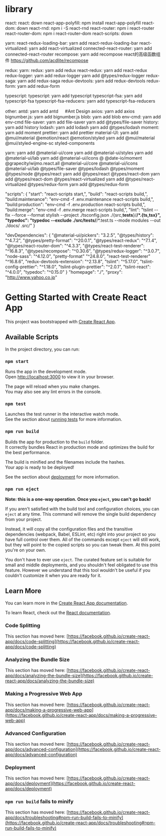 # library
react:
  react: down
  react-app-polyfill: npm install react-app-polyfill
  react-dom: down
  react-rnd: npm i -S react-rnd
  react-router: npm i react-router
  react-router-dom: npm i react-router-dom
  react-scripts: down

  yarn:
  react-redux-loading-bar: yarn add react-redux-loading-bar
  react-virtualized: yarn add react-virtualized
  connected-react-router: yarn add connected-react-router
  recompose: yarn add recompose
  react的高级函数组件
  https://github.com/acdlite/recompose

redux:
  yarn:
  redux: yarn add redux
  react-redux: yarn add react-redux
  redux-logger:
    yarn add redux-logger
    yarn add @types/redux-logger
  redux-saga: yarn add redux-saga
  redux-devtools: yarn add redux-devtools
  redux-form: yarn add redux-form

typescript:
  typescript: yarn add typescript
  typescript-fsa: yarn add typescript-fsa
  typescript-fsa-reducers: yarn add typescript-fsa-reducers

other:
  antd: yarn add antd 　 #Ant Design
  axios: yarn add axios
  bignumber.js: yarn add bignumber.js
  blob: yarn add blob
  env-cmd: yarn add env-cmd
  file-saver:
    yarn add file-saver
    yarn add @types/file-saver
  history: yarn add history
  lodash:
    yarn add lodash
    yarn add @types/lodash
  moment: yarn add moment
  prettier:
    yarn add prettier
  material-UI:
  yarn add @mui/material @emotion/react @emotion/styled
  yarn add @mui/material @mui/styled-engine-sc styled-components

  yarn:
  yarn add @material-ui/core
  yarn add @material-ui/styles
  yarn add @material-ui/lab
  yarn add @material-ui/icons
@
  @date-io/moment
  @grapecity/wijmo.react.all
  @material-ui/core
  @material-ui/icons
  @material-ui/lab
  @types/file-saver
  @types/lodash
  @types/moment
  @types/node
  @types/react yarn add @types/react
  @types/react-dom yarn add @types/react-dom
  @types/react-virtualized yarn add @types/react-virtualized
  @types/redux-form yarn add @types/redux-form

"scripts": {
    "start": "react-scripts start,",
    "build": "react-scripts build,",
    "build:maintenance": "env-cmd -f .env.maintenance react-scripts build,",
    "build:production": "env-cmd -f .env.production react-scripts build,",
    "build:merge": "env-cmd -f .env.merge react-scripts build,",
    "lint": "tslint --fix --force --format stylish --project ./tsconfig.json ./{src,__tests__}/**/*.{ts,tsx}",
    "typedoc": "typedoc --exclude ./src/__tests__/**/*.test.ts --mode modules --out ./docs/ .src/"
}

"devDependencies": {
    "@material-ui/pickers": "3.2.5",
    "@types/history": "^4.7.2",
    "@types/pretty-format": "^20.0.1",
    "@types/react-redux": "^7.1.4",
    "@types/react-router-dom": "^4.3.3",
    "@types/react-test-renderer": "^16.8.3",
    "@types/recompose": "^0.30.6",
    "@types/redux-logger": "^3.0.7",
    "node-sass": "^4.12.0",
    "pretty-format" "^24.8.0",
    "react-test-renderer" "^16.8.6",
    "redux-devtools-extension": "^2.13.8",
    "tslint": "^5.17.0",
    "tslint-config-prettier": "^1.18.0",
    "tslint-plugin-prettier": "^2.0.1",
    "tslint-react": "^4.0.0",
    "typedoc": "^0.15.0"
}
"homepage": "./",
"proxy": "http://www.yahoo.co.jp"

# Getting Started with Create React App

This project was bootstrapped with [Create React App](https://github.com/facebook/create-react-app).

## Available Scripts

In the project directory, you can run:

### `npm start`

Runs the app in the development mode.\
Open [http://localhost:3000](http://localhost:3000) to view it in your browser.

The page will reload when you make changes.\
You may also see any lint errors in the console.

### `npm test`

Launches the test runner in the interactive watch mode.\
See the section about [running tests](https://facebook.github.io/create-react-app/docs/running-tests) for more information.

### `npm run build`

Builds the app for production to the `build` folder.\
It correctly bundles React in production mode and optimizes the build for the best performance.

The build is minified and the filenames include the hashes.\
Your app is ready to be deployed!

See the section about [deployment](https://facebook.github.io/create-react-app/docs/deployment) for more information.

### `npm run eject`

**Note: this is a one-way operation. Once you `eject`, you can't go back!**

If you aren't satisfied with the build tool and configuration choices, you can `eject` at any time. This command will remove the single build dependency from your project.

Instead, it will copy all the configuration files and the transitive dependencies (webpack, Babel, ESLint, etc) right into your project so you have full control over them. All of the commands except `eject` will still work, but they will point to the copied scripts so you can tweak them. At this point you're on your own.

You don't have to ever use `eject`. The curated feature set is suitable for small and middle deployments, and you shouldn't feel obligated to use this feature. However we understand that this tool wouldn't be useful if you couldn't customize it when you are ready for it.

## Learn More

You can learn more in the [Create React App documentation](https://facebook.github.io/create-react-app/docs/getting-started).

To learn React, check out the [React documentation](https://reactjs.org/).

### Code Splitting

This section has moved here: [https://facebook.github.io/create-react-app/docs/code-splitting](https://facebook.github.io/create-react-app/docs/code-splitting)

### Analyzing the Bundle Size

This section has moved here: [https://facebook.github.io/create-react-app/docs/analyzing-the-bundle-size](https://facebook.github.io/create-react-app/docs/analyzing-the-bundle-size)

### Making a Progressive Web App

This section has moved here: [https://facebook.github.io/create-react-app/docs/making-a-progressive-web-app](https://facebook.github.io/create-react-app/docs/making-a-progressive-web-app)

### Advanced Configuration

This section has moved here: [https://facebook.github.io/create-react-app/docs/advanced-configuration](https://facebook.github.io/create-react-app/docs/advanced-configuration)

### Deployment

This section has moved here: [https://facebook.github.io/create-react-app/docs/deployment](https://facebook.github.io/create-react-app/docs/deployment)

### `npm run build` fails to minify

This section has moved here: [https://facebook.github.io/create-react-app/docs/troubleshooting#npm-run-build-fails-to-minify](https://facebook.github.io/create-react-app/docs/troubleshooting#npm-run-build-fails-to-minify)
